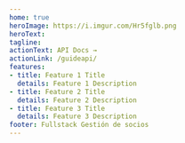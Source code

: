 ```yaml
---
home: true
heroImage: https://i.imgur.com/Hr5fglb.png
heroText: 
tagline: 
actionText: API Docs →
actionLink: /guideapi/
features:
- title: Feature 1 Title
  details: Feature 1 Description
- title: Feature 2 Title
  details: Feature 2 Description
- title: Feature 3 Title
  details: Feature 3 Description
footer: Fullstack Gestión de socios
---
```

